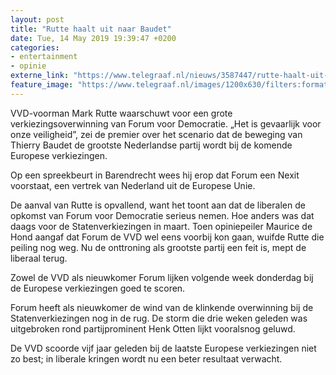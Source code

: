 ```yaml
---
layout: post
title: "Rutte haalt uit naar Baudet"
date: Tue, 14 May 2019 19:39:47 +0200
categories: 
- entertainment 
- opinie 
externe_link: "https://www.telegraaf.nl/nieuws/3587447/rutte-haalt-uit-naar-baudet"
feature_image: "https://www.telegraaf.nl/images/1200x630/filters:format(jpeg):quality(80)/cdn-kiosk-api.telegraaf.nl/818b1b98-766f-11e9-9abf-0255c322e81b.jpg"
---
```


<p class="intro">VVD-voorman Mark Rutte waarschuwt voor een grote verkiezingsoverwinning van Forum voor Democratie. „Het is gevaarlijk voor onze veiligheid”, zei de premier over het scenario dat de beweging van Thierry Baudet de grootste Nederlandse partij wordt bij de komende Europese verkiezingen.</p> <p>Op een spreekbeurt in Barendrecht wees hij erop dat Forum een Nexit voorstaat, een vertrek van Nederland uit de Europese Unie.</p><p>De aanval van Rutte is opvallend, want het toont aan dat de liberalen de opkomst van Forum voor Democratie serieus nemen. Hoe anders was dat daags voor de Statenverkiezingen in maart. Toen opiniepeiler Maurice de Hond aangaf dat Forum de VVD wel eens voorbij kon gaan, wuifde Rutte die peiling nog weg. Nu de onttroning als grootste partij een feit is, mept de liberaal terug.</p><p>Zowel de VVD als nieuwkomer Forum lijken volgende week donderdag bij de Europese verkiezingen goed te scoren.</p><p>Forum heeft als nieuwkomer de wind van de klinkende overwinning bij de Statenverkiezingen nog in de rug. De storm die drie weken geleden was uitgebroken rond partijprominent Henk Otten lijkt vooralsnog geluwd.</p><p>De VVD scoorde vijf jaar geleden bij de laatste Europese verkiezingen niet zo best; in liberale kringen wordt nu een beter resultaat verwacht.</p>
